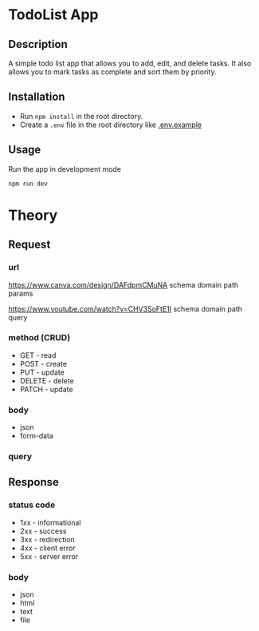 # TodoList App

## Description

A simple todo list app that allows you to add, edit, and delete tasks. It also allows you to mark tasks as complete and sort them by priority.

## Installation

- Run `npm install` in the root directory.
- Create a `.env` file in the root directory like <a href='.env.example'>.env.example</a>

## Usage

Run the app in development mode

```
npm run dev
```

# Theory

## Request

### url

https://www.canva.com/design/DAFdpmCMuNA
schema domain path params

https://www.youtube.com/watch?v=CHV3SoFtE1I
schema domain path query

### method (CRUD)

- GET - read
- POST - create
- PUT - update
- DELETE - delete
- PATCH - update

### body

- json
- form-data

### query

## Response

### status code

- 1xx - informational
- 2xx - success
- 3xx - redirection
- 4xx - client error
- 5xx - server error

### body

- json
- html
- text
- file
